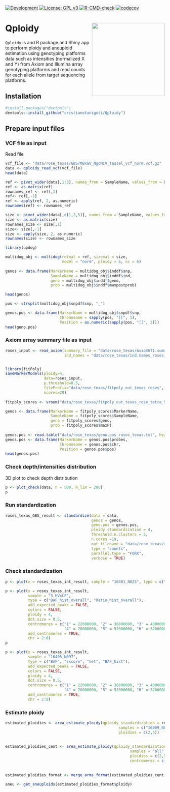 <!-- badges: start -->
[![Development](https://img.shields.io/badge/development-active-blue.svg)](https://img.shields.io/badge/development-active-blue.svg)
[![License: GPL v3](https://img.shields.io/badge/License-GPL%20v3-blue.svg)](https://www.gnu.org/licenses/gpl-3.0)
[![R-CMD-check](https://github.com/Cristianetaniguti/Qploidy/workflows/R-CMD-check/badge.svg)](https://github.com/Cristianetaniguti/Qploidy/actions)
[![codecov](https://codecov.io/github/cristianetaniguti/qploidy/branch/main/graphs/badge.svg)](https://codecov.io/github/cristianetaniguti/qploidy)

<!-- badges: end -->

# Qploidy <img src="https://github.com/Cristianetaniguti/Qploidy/assets/7572527/88ef9fad-7f86-4a84-9e1a-5dd4625dd1c8" align="right" width="230"/>

`Qploidy` is and R package and Shiny app to perform ploidy and aneuploid estimation using genotyping platforms data such as intensities (normalized X and Y) from Axiom and Illumina array genotyping platforms and read counts for each allele from target sequencing platforms. 

## Installation

``` r
#install.packages("devtools")
devtools::install_github("cristianetaniguti/Qploidy")
```

## Prepare input files

### VCF file as input

Read file

``` r
vcf_file <- "data/rose_texas/GBS/MBxGV_NgoMIV_tassel_vcf_norm.vcf.gz"
data <- qploidy_read_vcf(vcf_file)
head(data)
```

``` r
ref <- pivot_wider(data[,1:3], names_from = SampleName, values_from = X)
ref <- as.matrix(ref)
rownames_ref <- ref[,1]
ref<- ref[,-1]
ref <- apply(ref, 2, as.numeric)
rownames(ref) <- rownames_ref

size <- pivot_wider(data[,c(1,2,5)], names_from = SampleName, values_from = R)
size <- as.matrix(size)
rownames_size <- size[,1]
size<- size[,-1]
size <- apply(size, 2, as.numeric)
rownames(size) <- rownames_size

library(updog)

multidog_obj <- multidog(refmat = ref, sizemat = size, 
                         model = "norm", ploidy = 6, nc = 6)
                         
genos <- data.frame(MarkerName = multidog_obj$inddf$snp, 
                    SampleName = multidog_obj$inddf$ind, 
                    geno = multidog_obj$inddf$geno,
                    prob = multidog_obj$inddf$maxpostprob)

head(genos)
```

``` r
pos <- strsplit(multidog_obj$snpdf$snp, "_")

genos.pos <- data.frame(MarkerName = multidog_obj$snpdf$snp,
                        Chromosome = sapply(pos, "[[", 1),
                        Position = as.numeric(sapply(pos, "[[", 2)))
head(geno.pos)
```


### Axiom array summary file as input

``` r
roses_input <- read_axiom(summary_file = "data/rose_texas/AxiomGT1.summary.txt", 
                          ind_names = "data/rose_texas/ind.names_roses_texas.txt") # optional, if you want to change the sample names. See ?read_axiom


library(fitPoly)
saveMarkerModels(ploidy=4,
                 data=roses_input,
                 p.threshold=0.5,
                 filePrefix="data/rose_texas/fitpoly_out_texas_roses",
                 ncores=20)
                 
fitpoly_scores <- vroom("data/rose_texas/fitpoly_out_texas_rose_tetra_551_scores.dat")

genos <- data.frame(MarkerName = fitpoly_scores$MarkerName, 
                    SampleName = fitpoly_scores$SampleName, 
                    geno = fitpoly_scores$geno,
                    prob = fitpoly_scores$maxP)
                    
genos.pos <- read.table("data/rose_texas/geno.pos_roses_texas.txt", header = T)
genos.pos <- data.frame(MarkerName = genos.pos$probes,
                        Chromosome = genos.pos$chr,
                        Position = genos.pos$pos)
head(genos.pos)
```


### Check depth/intensities distribution

3D plot to check depth distribution 

``` r
p <- plot_check(data, n = 500, R_lim = 200)
p
```

### Run standardization

``` r
roses_texas_GBS_result <- standardize(data = data,
                                      genos = genos,
                                      geno.pos = genos.pos, 
                                      ploidy.standardization = 4, 
                                      threshold.n.clusters = 5,
                                      n.cores =19, 
                                      out_filename = "data/rose_texas/roses_texas_GBS__counts_5clust.tsv.gz",
                                      type = "counts", 
                                      parallel.type = "FORK",
                                      verbose = TRUE)
```

### Check standardization

``` r
p <- plot(x = roses_texas_int_result, sample = "16401_N025", type = c("BAF_hist_overall"), add_expected_peaks = TRUE, colors = FALSE, ploidy = 4)

p <- plot(x = roses_texas_int_result, 
          sample = "3_HVxLF", 
          type = c("BAF_hist_overall", "Ratio_hist_overall"), 
          add_expected_peaks = FALSE, 
          colors = FALSE, 
          ploidy = 4, 
          dot.size = 0.5, 
          centromeres = c("1" = 22000000, "2" = 36000000, "3" = 4000000, 
                          "4" = 20000000, "5" = 52000000, "6" = 32000000, "7" = 20000000), 
          add_centromeres = TRUE, 
          chr = 2:8)
p

p <- plot(x = roses_texas_int_result, 
          sample = "16405_N097", 
          type = c("BAF", "zscore", "het", "BAF_hist"), 
          add_expected_peaks = FALSE, 
          colors = FALSE, 
          ploidy = 4, 
          dot.size = 0.5, 
          centromeres = c("1" = 22000000, "2" = 36000000, "3" = 4000000, 
                          "4" = 20000000, "5" = 52000000, "6" = 32000000, "7" = 20000000), 
          add_centromeres = TRUE, 
          chr = 2:8)

```

### Estimate ploidy


``` r
estimated_ploidies <- area_estimate_ploidy(qploidy_standardization = roses_texas_int_result, 
                                                  samples = c("16009_N043", "12_MBxBE", "1_MBxBE", "80_HVxLF"), 
                                                  ploidies = c(2,5))
                                                  
                                                  
estimated_ploidies_cent <- area_estimate_ploidy(qploidy_standardization = roses_texas_int_result, 
                                                       samples = "all", 
                                                       ploidies = c(2,5), 
                                                       centromeres = c("1" = 22000000, "2" = 36000000, "3" = 4000000, 
                                                                       "4" = 20000000, "5" = 52000000, "6" = 32000000,
                                                                       "7" = 20000000))
estimated_ploidies_format <- merge_arms_format(estimated_ploidies_cent, filter_diff = 0.01)

aneu <- get_aneuploids(estimated_ploidies_format$ploidy)

```
